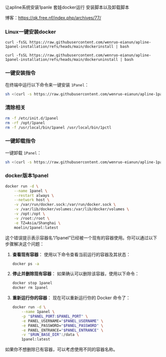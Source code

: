 让apline系统安装1panle 套娃docker运行 安装脚本以及卸载脚本

博客：https://qk.free.nf/index.php/archives/77/
###  Linux一键安装docker
```base
curl -fsSL https://raw.githubusercontent.com/wenruo-eianun/apline-1panel-installation/refs/heads/main/dockerinstall | bash
```
```base
curl -fsSL https://raw.githubusercontent.com/wenruo-eianun/apline-1panel-installation/refs/heads/main/dockeruninstall | bash
```

###  一键安装指令
在终端中运行以下命令来一键安装 `1Panel`：

```bash
sh <(curl -s https://raw.githubusercontent.com/wenruo-eianun/apline-1panel-installation/main/install_1panel.sh)
```
###  清除相关
```bash
rm -f /etc/init.d/1panel
rm -rf /opt/1panel
rm -f /usr/local/bin/1panel /usr/local/bin/1pctl
```
### 一键卸载指令
一键卸载 `1Panel`：

```bash
sh <(curl -s https://raw.githubusercontent.com/wenruo-eianun/apline-1panel-installation/main/uninstall_1panel.sh)
```
### docker版本1panel
```bash
docker run -d \
    --name 1panel \
    --restart always \
    --network host \
    -v /var/run/docker.sock:/var/run/docker.sock \
    -v /var/lib/docker/volumes:/var/lib/docker/volumes \
    -v /opt:/opt \
    -v /root:/root \
    -e TZ=Asia/Shanghai \
    moelin/1panel:latest
```
这个错误提示表示容器名“/1panel”已经被一个现有的容器使用。你可以通过以下步骤解决这个问题：

1. **查看现有容器**：
   使用以下命令查看当前运行的容器及其状态：
   ```sh
   docker ps -a
   ```

2. **停止并删除现有容器**：
   如果确认可以删除该容器，使用以下命令：
   ```sh
   docker stop 1panel
   docker rm 1panel
   ```

3. **重新运行你的容器**：
   现在可以重新运行你的 Docker 命令了：
   ```sh
   docker run -d \
       --name 1panel \
       -p "$PANEL_PORT:$PANEL_PORT" \
       -e PANEL_USERNAME="$PANEL_USERNAME" \
       -e PANEL_PASSWORD="$PANEL_PASSWORD" \
       -e PANEL_ENTRANCE="$PANEL_ENTRANCE" \
       -v "$RUN_BASE_DIR":/data \
       1panel:latest
   ```

如果你不想删除已有容器，可以考虑使用不同的容器名称。

